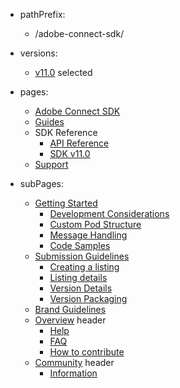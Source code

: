 - pathPrefix:
    - /adobe-connect-sdk/

- versions:
    - [v11.0](/) selected

- pages:
    - [Adobe Connect SDK](/)
    - [Guides](/guides/)
    - SDK Reference
        - [API Reference](/api/index.md)
        - [SDK v11.0](/sdk/index.md)
    - [Support](/support/)

- subPages:
    - [Getting Started](/guides/) 
        - [Development Considerations](/guides/development_considerations/) 
        - [Custom Pod Structure](/guides/custom_pod_structure/) 
        - [Message Handling](/guides/message_handling/) 
        - [Code Samples](/guides/code_samples/) 
    - [Submission Guidelines](/guides/submission_guidelines/) 
        - [Creating a listing](/guides/submission_guidelines/create_listing/) 
        - [Listing details](/guides/submission_guidelines/listing_details/) 
        - [Version Details](/guides/submission_guidelines/version_details/) 
        - [Version Packaging](/guides/submission_guidelines/version_packaging/) 
    - [Brand Guidelines](/guides/brand_guidelines/) 
    - [Overview](/support/) header
        - [Help](/support/) 
        - [FAQ](/support/FAQ/) 
        - [How to contribute](/support/contribute/) 
    - [Community](/support/community/) header
        - [Information](/support/community/) 
